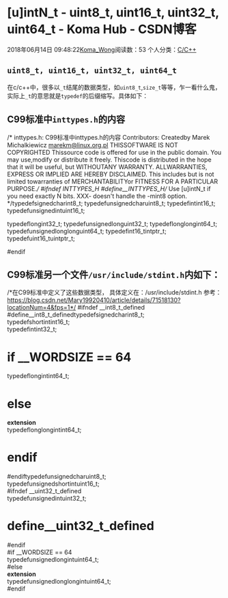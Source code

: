 # [u]intN_t - uint8_t, uint16_t, uint32_t, uint64_t - Koma Hub - CSDN博客
2018年06月14日 09:48:22[Koma_Wong](https://me.csdn.net/Rong_Toa)阅读数：53
个人分类：[C/C++](https://blog.csdn.net/Rong_Toa/article/category/7156199)
## `uint8_t, uint16_t, uint32_t, uint64_t`
在c/c++中，很多以`_t`结尾的数据类型，如`uint8_t`,`size_t`等等，乍一看什么鬼，实际上`_t`的意思就是`typedef`的后缀缩写。具体如下：
## [](https://github.com/Rtoax/Knowledge/blob/master/cpp/%5Bu%5DintN_t.md#c99%E6%A0%87%E5%87%86%E4%B8%ADinttypesh%E7%9A%84%E5%86%85%E5%AE%B9)C99标准中`inttypes.h`的内容
/*   inttypes.h: C99标准中inttypes.h的内容   Contributors:     Createdby Marek Michalkiewicz <marekm@linux.org.pl>   THISSOFTWARE IS NOT COPYRIGHTED   Thissource code is offered for use in the public domain.  You may   use,modify or distribute it freely.   Thiscode is distributed in the hope that it will be useful, but   WITHOUTANY WARRANTY.  ALLWARRANTIES, EXPRESS OR IMPLIED ARE HEREBY   DISCLAIMED.  This includes but is not limited towarranties of   MERCHANTABILITYor FITNESS FOR A PARTICULAR PURPOSE.*/
#ifndef __INTTYPES_H_
#define__INTTYPES_H_/* Use [u]intN_t if you need exactly N bits.  XXX- doesn't handle the -mint8 option.  */typedefsignedcharint8_t;
typedefunsignedcharuint8_t;
typedefintint16_t;
typedefunsignedintuint16_t;
 
typedeflongint32_t;
typedefunsignedlonguint32_t;
typedeflonglongint64_t;
typedefunsignedlonglonguint64_t;
typedefint16_tintptr_t;
typedefuint16_tuintptr_t;
 
#endif
## [](https://github.com/Rtoax/Knowledge/blob/master/cpp/%5Bu%5DintN_t.md#c99%E6%A0%87%E5%87%86%E5%8F%A6%E4%B8%80%E4%B8%AA%E6%96%87%E4%BB%B6usrincludestdinth%E5%86%85%E5%A6%82%E4%B8%8B)C99标准另一个文件`/usr/include/stdint.h`内如下：
/*在C99标准中定义了这些数据类型，  具体定义在：/usr/include/stdint.h  参考：https://blog.csdn.net/Mary19920410/article/details/71518130?locationNum=4&fps=1*/
#ifndef __int8_t_defined    
#define__int8_t_definedtypedefsignedcharint8_t;     
typedefshortintint16_t;    
typedefintint32_t;    
#   if __WORDSIZE == 64    
typedeflongintint64_t;    
#   else    
__extension__    
typedeflonglongintint64_t;    
#   endif    
#endiftypedefunsignedcharuint8_t;    
typedefunsignedshortintuint16_t;    
#ifndef __uint32_t_defined    
typedefunsignedintuint32_t;    
# define__uint32_t_defined    
#endif    
#if __WORDSIZE == 64    
typedefunsignedlongintuint64_t;    
#else    
__extension__    
typedefunsignedlonglongintuint64_t;    
#endif
